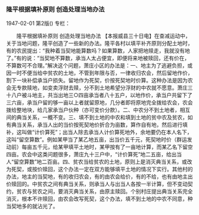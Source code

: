 ### 隆平根据填补原则  创造处理当地办法

1947-02-01
第2版()
专栏：

　　隆平根据填补原则
    创造处理当地办法
    【本报威县三十日电】在查减运动中，关于当地问题，隆平创造了一些新的办法。隆平各村以填平补齐原则分配土地时，有的农民提出：“我种着当契地能算数吗？如果算数，人家把地赎走，我就没有地了。”有的说：“当契地不算数，承当人太占便宜，即便将来地被赎回，还有价在，不算数可不合理。”解决这个问题，萧庄小区的办法是：一、地主为了逃避负担，或因一时不便当给中贫农的土地，不管到年限与否，一律收归农会，然后留地作价，割下一块补偿承当户损失。留地作为死契，价按死契地时价算。这种办法是因为农会无专款赎地，如变卖浮财去赎，分不到土地希望分浮财的中农就不愿意。萧庄三十八户被斗地主，共当出地三○四亩承当者八十五户，以地作价，承当户共留下了三六亩，承当户留的够一亩以上者就留原地，几分者即将原地完全拨给农会，农会拨给整地块，给几家承当户伙种（亦可变价分款）。二、中农分不到土地者，相互间的典当关系，一概不变。三、填不到土地的中农和填到土地的贫中农及贫农，如有典当关系，承当人出的当价按死契地价折合为亩数，算作自有地，然后进行填补，这叫做“计价算死”；出当人除去承当人计价算死地外，余地要仍在本人名下，这叫“留空算数”。例如某甲当了某乙地五亩，出当价五千元，死契地时价（群运发动前）每亩五千元，给某甲填平土地时，某甲按有了一亩地计算，而某乙名下留空四亩。农会中这类问题很多，萧庄九十三户中，“计价算死”地二五亩，给出当人“留空算数”地二百亩。四、贫农当给贫农的土地，原则上是消灭典当关系，或改为死契，或按价赎回，这个办法一定在双方能够填平土地的情况下实行。其他村的办法，地主的当契地，有的收归农会，有的由农会给价，有的不给，也有由地主出价赎回的。中贫农之间有典当关系，则承当人与出当人各按一半计算，但不变动契约，贫农与贫农之间，要消灭典当关系，由原主赎回。个别村庄提出典当关系完全消灭，根本不许赎回，由农会改写死契，这个办法，填不到土地的中农不同意，种当契地多的就沾光了。
